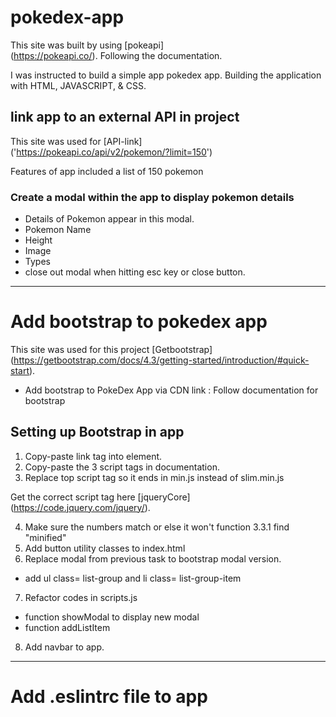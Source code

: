 # pokedex-app

This site was built by using [pokeapi] <br>
(https://pokeapi.co/). 
Following the documentation.

I was instructed to build a simple app pokedex app.
Building the application with HTML, JAVASCRIPT, & CSS.

## link app to an external API in project
This site was used for [API-link] <br>
('https://pokeapi.co/api/v2/pokemon/?limit=150')

Features of app included
a list of 150 pokemon

### Create a modal within the app to display pokemon details
- Details of Pokemon appear in this modal.
- Pokemon Name
- Height 
- Image
- Types 
- close out modal when hitting esc key or close button.

--------------------------------------------------------------

# Add bootstrap to pokedex app

This site was used for this project [Getbootstrap] <br>
(https://getbootstrap.com/docs/4.3/getting-started/introduction/#quick-start).
- Add bootstrap to PokeDex App via CDN link : Follow documentation for bootstrap

## Setting up Bootstrap in app
1. Copy-paste link tag into <head> element.
2. Copy-paste the 3 script tags in documentation.
3. Replace top script tag so it ends in min.js instead of slim.min.js

Get the correct script tag here [jqueryCore] <br>
(https://code.jquery.com/jquery/).

4. Make sure the numbers match or else it won't function 3.3.1 find "minified"
5. Add button utility classes to index.html
6. Replace modal from previous task to bootstrap modal version. 
- add ul class= list-group and li class= list-group-item
7. Refactor codes in scripts.js 
- function showModal to display new modal
- function addListItem 
8. Add navbar to app.

----------------------------------------------------------------

# Add .eslintrc file to app







